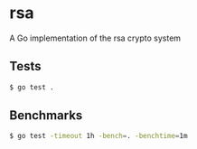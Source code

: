 # rsa
A Go implementation of the rsa crypto system 

## Tests
```bash
$ go test .
```

## Benchmarks
```bash
$ go test -timeout 1h -bench=. -benchtime=1m
```
